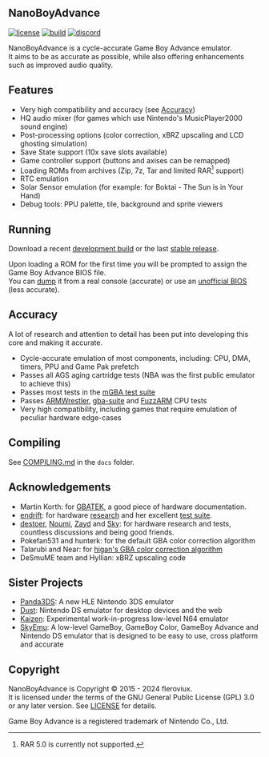 <h2>NanoBoyAdvance</h2>

[![license](https://img.shields.io/github/license/nba-emu/NanoBoyAdvance)](https://github.com/nba-emu/NanoBoyAdvance/blob/master/LICENSE)
[![build](https://img.shields.io/github/actions/workflow/status/nba-emu/NanoBoyAdvance/build.yml?branch=master)](https://github.com/nba-emu/NanoBoyAdvance/actions/workflows/build.yml)
[![discord](https://img.shields.io/discord/969218483873251338?logo=discord&label=discord)](https://discord.gg/4NnUjsf7Am)

NanoBoyAdvance is a cycle-accurate Game Boy Advance emulator.<br>
It aims to be as accurate as possible, while also offering enhancements such as
improved audio quality.<br>

## Features
- Very high compatibility and accuracy (see [Accuracy](#accuracy))
- HQ audio mixer (for games which use Nintendo's MusicPlayer2000 sound engine)
- Post-processing options (color correction, xBRZ upscaling and LCD ghosting simulation)
- Save State support (10x save slots available)
- Game controller support (buttons and axises can be remapped)
- Loading ROMs from archives (Zip, 7z, Tar and limited RAR[^1] support)
- RTC emulation
- Solar Sensor emulation (for example: for Boktai - The Sun is in Your Hand)
- Debug tools: PPU palette, tile, background and sprite viewers

[^1]: RAR 5.0 is currently not supported.

## Running

Download a recent [development build](https://nightly.link/nba-emu/NanoBoyAdvance/workflows/build/master) or the last [stable release](https://github.com/nba-emu/NanoBoyAdvance/releases).

Upon loading a ROM for the first time you will be prompted to assign the Game Boy Advance BIOS file.  
You can [dump](https://github.com/mgba-emu/bios-dump/tree/master/src) it from a real console (accurate) or use an [unofficial BIOS](https://github.com/Nebuleon/ReGBA/blob/master/bios/gba_bios.bin) (less accurate).

## Accuracy

A lot of research and attention to detail has been put into developing this core and making it accurate.

- Cycle-accurate emulation of most components, including: CPU, DMA, timers, PPU and Game Pak prefetch
- Passes all AGS aging cartridge tests (NBA was the first public emulator to achieve this)
- Passes most tests in the [mGBA test suite](https://github.com/mgba-emu/suite)
- Passes [ARMWrestler](https://github.com/destoer/armwrestler-gba-fixed), [gba-suite](https://github.com/jsmolka/gba-tests) and [FuzzARM](https://github.com/DenSinH/FuzzARM) CPU tests
- Very high compatibility, including games that require emulation of peculiar hardware edge-cases

## Compiling

See [COMPILING.md](docs/COMPILING.md) in the `docs` folder.

## Acknowledgements

- Martin Korth: for [GBATEK](http://problemkaputt.de/gbatek.htm), a good piece of hardware documentation.
- [endrift](https://github.com/endrift): for hardware [research](http://mgba.io/tag/emulation/) and her excellent [test suite](https://github.com/mgba-emu/suite).
- [destoer](https://github.com/destoer), [Noumi](https://github.com/noumidev), [Zayd](https://github.com/GhostRain0) and [Sky](https://github.com/skylersaleh): for hardware research and tests, countless discussions and being good friends.
- Pokefan531 and hunterk: for the default GBA color correction algorithm
- Talarubi and Near: for [higan's GBA color correction algorithm](https://near.sh/articles/video/color-emulation)
- DeSmuME team and Hyllian: xBRZ upscaling code

## Sister Projects
- [Panda3DS](https://github.com/wheremyfoodat/panda3DS): A new HLE Nintendo 3DS emulator
- [Dust](https://github.com/Kelpsyberry/dust/): Nintendo DS emulator for desktop devices and the web
- [Kaizen](https://github.com/SimoneN64/Kaizen): Experimental work-in-progress low-level N64 emulator
- [SkyEmu](https://github.com/skylersaleh/SkyEmu/): A low-level GameBoy, GameBoy Color, GameBoy Advance and Nintendo DS emulator that is designed to be easy to use, cross platform and accurate

## Copyright

NanoBoyAdvance is Copyright © 2015 - 2024 fleroviux.<br>
It is licensed under the terms of the GNU General Public License (GPL) 3.0 or any later version. See [LICENSE](LICENSE) for details.

Game Boy Advance is a registered trademark of Nintendo Co., Ltd.
